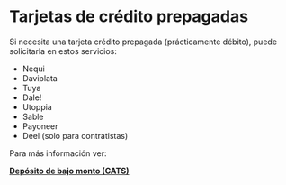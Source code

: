 # Tarjetas de crédito prepagadas

Si necesita una tarjeta crédito prepagada (prácticamente débito), puede solicitarla en estos servicios:

- Nequi
- Daviplata
- Tuya
- Dale!
- Utoppia
- Sable
- Payoneer
- Deel (solo para contratistas)

Para  más información ver:

[**Depósito de bajo monto (CATS)**](Depo%CC%81sito%20de%20bajo%20monto%20(CATS)%206451c9d658f54a14b7923d876d719ed6.md)